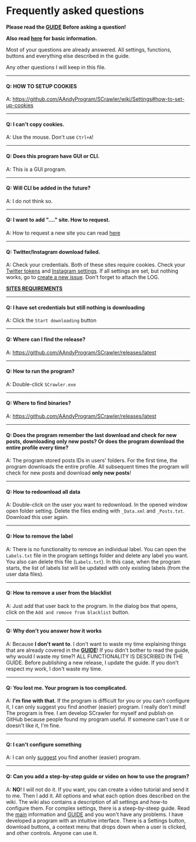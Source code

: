 # Frequently asked questions

**Please read the [GUIDE](https://github.com/AAndyProgram/SCrawler/wiki/) Before asking a question!**

**Also read [here](README.md) for basic information.**

Most of your questions are already answered. All settings, functions, buttons and everything else described in the guide.

Any other questions I will keep in this file.

----

#### Q: **HOW TO SETUP COOKIES**

A: https://github.com/AAndyProgram/SCrawler/wiki/Settings#how-to-set-up-cookies

----

#### Q: **I can't copy cookies.**

A: Use the mouse. Don't use ```Ctrl+A```!

----

#### Q: **Does this program have GUI or CLI.**

A: This is a GUI program.

----

#### Q: **Will CLI be added in the future?**

A: I do not think so.

----

#### Q: **I want to add "...." site. How to request.**

A: How to request a new site you can read [here](CONTRIBUTING.md#how-to-request-a-new-site)

----

#### Q: **Twitter/Instagram download failed.**

A: Check your credentials. Both of these sites require cookies. Check your [Twitter tokens](https://github.com/AAndyProgram/SCrawler/wiki/Settings#how-to-find-twitter-tokens) and [Instagram settings](https://github.com/AAndyProgram/SCrawler/wiki/Settings#instagram-settings). If all settings are set, but nothing works, go to [create a new issue](https://github.com/AAndyProgram/SCrawler/issues). Don't forget to attach the LOG.

**[SITES REQUIREMENTS](https://github.com/AAndyProgram/SCrawler/wiki/Settings#sites-requirements)**

----

#### Q: **I have set credentials but still nothing is downloading**

A: Click the ```Start downloading``` button

----

#### Q: **Where can I find the release?**

A: https://github.com/AAndyProgram/SCrawler/releases/latest

----

#### Q: **How to run the program?**

A: Double-click ```SCrawler.exe```

----

#### Q: **Where to find binaries?**

A: https://github.com/AAndyProgram/SCrawler/releases/latest

----

#### Q: **Does the program remember the last download and check for new posts, downloading only new posts? Or does the program download the entire profile every time?**

A: The program stored posts IDs in users' folders. For the first time, the program downloads the entire profile. All subsequent times the program will check for new posts and download **only new posts**!

----

#### Q: **How to redownload all data**

A: Double-click on the user you want to redownload. In the opened window open folder setting. Delete the files ending with ```_Data.xml```  and ```_Posts.txt```. Download this user again.

----

#### Q: **How to remove the label**

A: There is no functionality to remove an individual label. You can open the ```Labels.txt``` file in the program settings folder and delete any label you want. You also can delete this file (```Labels.txt```). In this case, when the program starts, the list of labels list will be updated with only existing labels (from the user data files).

----

#### Q: **How to remove a user from the blacklist**

A: Just add that user back to the program. In the dialog box that opens, click on the ```Add and remove from blacklist``` button.

----

#### Q: **Why don't you answer how it works**

A: Because **I don't want to**. I don't want to waste my time explaining things that are already covered in the **[GUIDE](https://github.com/AAndyProgram/SCrawler/wiki)**! If you didn't bother to read the guide, why would I waste my time?! ALL FUNCTIONALITY IS DESCRIBED IN THE GUIDE. Before publishing a new release, I update the guide. If you don't respect my work, I don't waste my time.

----

#### Q: **You lost me. Your program is too complicated.**

A: **I'm fine with that**. If the program is difficult for you or you can't configure it, I can only suggest you find another (easier) program. I really don't mind! The program is free. I am develop SCrawler for myself and publish on GitHub because people found my program useful. If someone can't use it or doesn't like it, I'm fine.

----

#### Q: **I can't configure something**

A: I can only [suggest](#q-you-lost-me-your-program-is-too-complicated) you find another (easier) program.

----

#### Q: **Can you add a step-by-step guide or video on how to use the program?**

A: **NO**! I will not do it. If you want, you can create a video tutorial and send it to me. Then I add it. All options and what each option does described on the wiki. The wiki also contains a description of all settings and how-to configure them. For complex settings, there is a steep-by-steep guide. Read the [main](README.md) information and [GUIDE](https://github.com/AAndyProgram/SCrawler/wiki/) and you won't have any problems. I have developed a program with an intuitive interface. There is a Settings button, download buttons, a context menu that drops down when a user is clicked, and other controls. Anyone can use it.